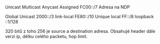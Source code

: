 Unicast Multicast Anycast
Assigned
FC00::/7
Adresa na NDP

Global Unicast 2000::/3
link-local FE80::/10
Unique local FF::/8
loopback ::1/128

320 bitů z toho 256 je source a destination adresa. Obsahujé header dále verzi ip, délku celého packetu, hop limit.